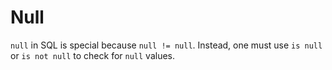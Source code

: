 # Null

`null` in SQL is special because `null != null`. Instead, one must use `is null` or `is not null` to check for `null` values.
